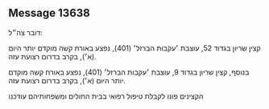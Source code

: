 ## Message 13638

דובר צה״ל:

קצין שריון בגדוד 52, עוצבת ׳עקבות הברזל׳ (401), נפצע באורח קשה מוקדם יותר היום (א׳), בקרב בדרום רצועת עזה.

בנוסף, קצין שריון בגדוד 9, עוצבת ׳עקבות הברזל׳ (401), נפצע באורח קשה מוקדם יותר היום (א׳), בקרב בדרום רצועת עזה.

הקצינים פונו לקבלת טיפול רפואי בבית החולים ומשפחותיהם עודכנו

